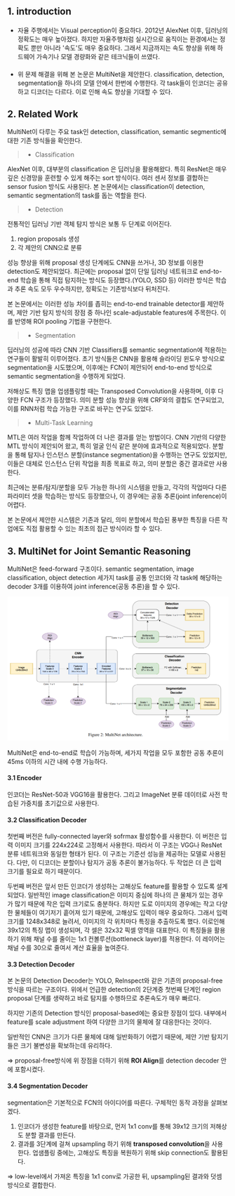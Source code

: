 ## 1. introduction
#### <Need>
 - 자율 주행에서는 Visual perception이 중요하다. 2012년 AlexNet 이후, 딥러닝의 정확도는 매우 높아졌다. 하지만 자율주행처럼 실시간으로 움직이는 환경에서는 정확도 뿐만 아니라 '속도'도 매우 중요하다. 그래서 지금까지는 속도 향상을 위해 하드웨어 가속기나 모델 경량화와 같은 테크닉들이 쓰였다.
#### <Solution> 
 - 위 문제 해결을 위해 본 논문은 MultiNet을 제안한다. classification, detection, segmentation을 하나의 모델 안에서 한번에 수행한다. 각 task들이 인코더는 공유하고 디코더는 다르다. 이로 인해 속도 향상을 기대할 수 있다. 

## 2. Related Work
 MultiNet이 다루는 주요 task인 detection, classification, semantic segmentic에 대한 기존 방식들을 확인한다.

 >- Classification
 
 AlexNet 이후, 대부분의 classification 은 딥러닝을 활용해왔다. 특히 ResNet은 매우 깊은 신경망을 훈련할 수 있게 해주는 sort 방식이다. 여러 센서 정보를 결합하는 sensor fusion 방식도 사용된다. 본 논문에서는 classification이 detection, semantic segmentation의 task를 돕는 역할을 한다.

 >- Detection

 전통적인 딥러닝 기반 객체 탐지 방식은 보통 두 단계로 이어진다.
 1. region proposals 생성
 2. 각 제안의 CNN으로 분류

 성능 향상을 위해 proposal 생성 단계에도 CNN을 쓰거나, 3D 정보를 이용한 detection도 제안되었다.
 최근에는 proposal 없이 단일 딥러닝 네트워크로 end-to-end 학습을 통해 직접 탐지하는 방식도 등장했다.(YOLO, SSD 등)
 이러한 방식은 학습과 추론 속도 모두 우수하지만, 정확도는 기존방식보다 뒤처진다.

 본 논문에서는 이러한 성능 차이를 좁히는 end-to-end trainable detector를 제안하며, 제안 기반 탐지 방식의 장점 중 하나인 scale-adjustable features에 주목한다.
 이를 반영해 ROI pooling 기법을 구현한다.

 >- Segmentation

 딥러닝의 성공에 따라 CNN 기반 Classifiers를 semantic segmentation에 적용하는 연구들이 활발히 이루어졌다.
 초기 방식들은 CNN을 활용해 슬라이딩 윈도우 방식으로 segmentation을 시도했으며, 이후에는 FCN이 제안되어 end-to-end 방식으로 semantic segmentation을 수행하게 되었다. 

 저해상도 특징 맵을 업샘플링할 때는 Transposed Convolution을 사용하며, 이후 다양한 FCN 구조가 등장했다. 의미 분할 성능 향상을 위해 CRF와의 결합도 연구되었고, 이를 RNN처럼 학습 가능한 구조로 바꾸는 연구도 있었다. 

 >- Multi-Task Learning

 MTL은 여러 작업을 함께 작업하여 더 나은 결과를 얻는 방법이다. CNN 기반의 다양한 MTL 방식이 제안되어 왔고, 특히 얼굴 인식 같은 분야에 효과적으로 적용되었다.
 분할을 통해 탐지나 인스턴스 분할(instance segmentation)을 수행하는 연구도 있었지만, 이들은 대체로 인스턴스 단위 작업을 최종 목표로 하고, 의미 분할은 중간 결과로만 사용한다.

최근에는 분류/탐지/분할을 모두 가능한 하나의 시스템을 만들고, 각각의 작업마다 다른 파라미터 셋을 학습하는 방식도 등장했으나, 이 경우에는 공동 추론(joint inference)이 어렵다.

본 논문에서 제안한 시스템은 기존과 달리, 의미 분할에서 학습된 풍부한 특징을 다른 작업에도 직접 활용할 수 있는 최초의 접근 방식이라 할 수 있다.

## 3. MultiNet for Joint Semantic Reasoning
MultiNet은 feed-forward 구조이다. semantic segmentation, image classification, object detection 세가지 task를 공통 인코더와 각 task에 해당하는 decoder 3개를 이용하여 joint inference(공동 추론)을 할 수 있다. 

![MultiNet Architecture](img/컴퓨터비전/MultiNet.jpg)

MultiNet은 end-to-end로 학습이 가능하며, 세가지 작업을 모두 포함한 공동 추론이 45ms 이하의 시간 내에 수행 가능하다.

#### 3.1 Encoder
인코더는 ResNet-50과 VGG16을 활용한다. 그리고 ImageNet 분류 데이터로 사전 학습된 가중치를 초기값으로 사용한다. 

#### 3.2 Classification Decoder
첫번째 버전은 fully-connected layer와 sofrmax 활성함수를 사용한다. 이 버전은 입력 이미지 크기를 224x224로 고정해서 사용한다. 따라서 이 구조는 VGG나 ResNet 분류 네트워크와 동일한 형태가 된다. 이 구조는 기준선 성능을 제공하는 모델로 사용된다. 다만, 이 디코더는 분할이나 탐지가 공동 추론이 불가능하다. 두 작업은 더 큰 입력 크기를 필요로 하기 때문이다.

두번째 버전은 앞서 만든 인코더가 생성하는 고해상도 feature를 활용할 수 있도록 설계되었다. 일반적인 image classification은 이미지 중심에 하나의 큰 물체가 있는 경우가 많기 때문에 작은 입력 크기로도 충분하다. 하지만 도로 이미지의 경우에는 작고 다양한 물체들이 여기저기 흩어져 있기 때문에, 고해상도 입력이 매우 중요하다. 그래서 입력 크기를 1248x348로 늘려서, 이미지의 각 위치마다 특징을 추출하도록 했다. 이로인해 39x12의 특징 맵이 생성되며, 각 셀은 32x32 픽셀 영역을 대표한다. 이 특징들을 활용하기 위해 채널 수를 줄이는 1x1 컨볼루션(bottleneck layer)를 적용한다. 이 레이어는 채널 수를 30으로 줄여서 계산 효율을 높여준다.

#### 3.3 Detection Decoder
본 논문의 Detection Decoder는 YOLO, ReInspect와 같은 기존의 proposal-free 방식을 따르는 구조이다.
위에서 언급한 detection의 2단계중 첫번째 단계인 region proposal 단계를 생략하고 바로 탐지를 수행하므로 추론속도가 매우 빠르다. 

하지만 기존의 Detection 방식인 proposal-based에는 중요한 장점이 있다. 
내부에서 feature를 scale adjustment 하여 다양한 크기의 물체에 잘 대응한다는 것이다.

일반적인 CNN은 크기가 다른 물체에 대해 일반화하기 어렵기 때문에, 제안 기반 탐지기들은 크기 불변성을 확보하는데 유리하다.

=> proposal-free방식에 위 장점을 더하기 위해 **ROI Align**를 detection decoder 안에 포함시켰다.

#### 3.4 Segmentation Decoder
segmentation은 기본적으로 FCN의 아이디어를 따른다.
구체적인 동작 과정을 살펴보겠다.

1. 인코더가 생성한 feature를 바탕으로, 먼저 1x1 conv를 통해 39x12 크기의 저해상도 분할 결과를 만든다.
2. 결과를 3단계에 걸쳐 upsampling 하기 위해 **transposed convolution**을 사용한다.
업샘플링 중에는, 고해상도 특징을 복원하기 위해 skip connection도 활용된다. 

=> low-level에서 가져온 특징을 1x1 conv로 가공한 뒤, upsampling된 결과와 덧셈 방식으로 결합한다.